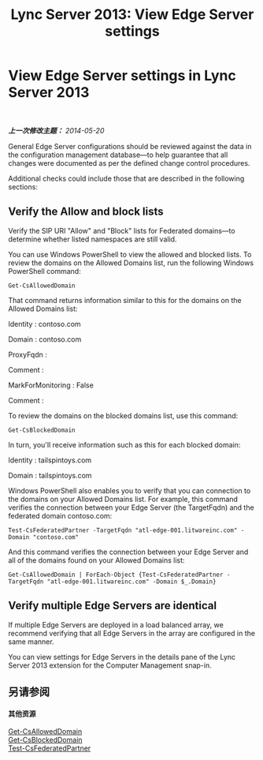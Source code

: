 ﻿---
title: 'Lync Server 2013: View Edge Server settings'
TOCTitle: View Edge Server settings
ms:assetid: 684154cc-cffc-4d2e-8baa-be52c625e5d7
ms:mtpsurl: https://technet.microsoft.com/zh-cn/library/Dn747890(v=OCS.15)
ms:contentKeyID: 62293595
ms.date: 05/19/2016
mtps_version: v=OCS.15
ms.translationtype: HT
---

# View Edge Server settings in Lync Server 2013

 

_**上一次修改主题：** 2014-05-20_

General Edge Server configurations should be reviewed against the data in the configuration management database—to help guarantee that all changes were documented as per the defined change control procedures.

Additional checks could include those that are described in the following sections:

## Verify the Allow and block lists

Verify the SIP URI "Allow" and "Block" lists for Federated domains—to determine whether listed namespaces are still valid.

You can use Windows PowerShell to view the allowed and blocked lists. To review the domains on the Allowed Domains list, run the following Windows PowerShell command:

`Get-CsAllowedDomain`

That command returns information similar to this for the domains on the Allowed Domains list:

Identity : contoso.com

Domain : contoso.com

ProxyFqdn :

Comment :

MarkForMonitoring : False

Comment :

To review the domains on the blocked domains list, use this command:

`Get-CsBlockedDomain`

In turn, you'll receive information such as this for each blocked domain:

Identity : tailspintoys.com

Domain : tailspintoys.com

Windows PowerShell also enables you to verify that you can connection to the domains on your Allowed Domains list. For example, this command verifies the connection between your Edge Server (the TargetFqdn) and the federated domain contoso.com:

`Test-CsFederatedPartner -TargetFqdn "atl-edge-001.litwareinc.com" -Domain "contoso.com"`

And this command verifies the connection between your Edge Server and all of the domains found on your Allowed Domains list:

`Get-CsAllowedDomain | ForEach-Object {Test-CsFederatedPartner -TargetFqdn "atl-edge-001.litwareinc.com" -Domain $_.Domain}`

## Verify multiple Edge Servers are identical

If multiple Edge Servers are deployed in a load balanced array, we recommend verifying that all Edge Servers in the array are configured in the same manner.

You can view settings for Edge Servers in the details pane of the Lync Server 2013 extension for the Computer Management snap-in.

## 另请参阅

#### 其他资源

[Get-CsAllowedDomain](https://docs.microsoft.com/en-us/powershell/module/skype/Get-CsAllowedDomain)  
[Get-CsBlockedDomain](get-csblockeddomain.md)  
[Test-CsFederatedPartner](https://docs.microsoft.com/en-us/powershell/module/skype/Test-CsFederatedPartner)


